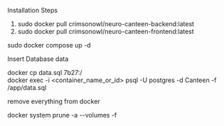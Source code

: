 Installation Steps

1. sudo docker pull crimsonowl/neuro-canteen-backend:latest
2. sudo docker pull crimsonowl/neuro-canteen-frontend:latest

sudo docker compose up -d

Insert Database data

docker cp data.sql 7b27:/ <br>
docker exec -i <container_name_or_id> psql -U postgres -d Canteen -f /app/data.sql

remove everything from docker

docker system prune -a --volumes -f

